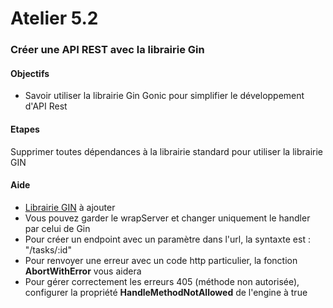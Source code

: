 # Atelier 5.2
### Créer une API REST avec la librairie Gin

#### Objectifs

* Savoir utiliser la librairie Gin Gonic pour simplifier le développement d'API Rest

#### Etapes

Supprimer toutes dépendances à la librairie standard pour utiliser la librairie GIN

#### Aide

* [Librairie GIN](github.com/gin-gonic/gin) à ajouter
* Vous pouvez garder le wrapServer et changer uniquement le handler par celui de Gin
* Pour créer un endpoint avec un paramètre dans l'url, la syntaxte est : "/tasks/:id"
* Pour renvoyer une erreur avec un code http particulier, la fonction **AbortWithError** vous aidera
* Pour gérer correctement les erreurs 405 (méthode non autorisée), configurer la propriété **HandleMethodNotAllowed** de l'engine à true